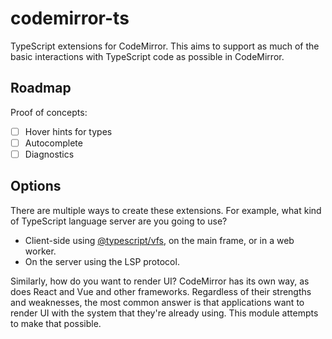 # codemirror-ts

TypeScript extensions for CodeMirror. This aims to support
as much of the basic interactions with TypeScript code as possible
in CodeMirror.

## Roadmap

Proof of concepts:

- [ ] Hover hints for types
- [ ] Autocomplete
- [ ] Diagnostics

## Options

There are multiple ways to create these extensions. For example,
what kind of TypeScript language server are you going to use?

- Client-side using [@typescript/vfs](https://www.npmjs.com/package/@typescript/vfs), on the main frame, or in a web worker.
- On the server using the LSP protocol.

Similarly, how do you want to render UI? CodeMirror has its own way,
as does React and Vue and other frameworks. Regardless of their
strengths and weaknesses, the most common answer is that applications
want to render UI with the system that they're already using. This
module attempts to make that possible.

